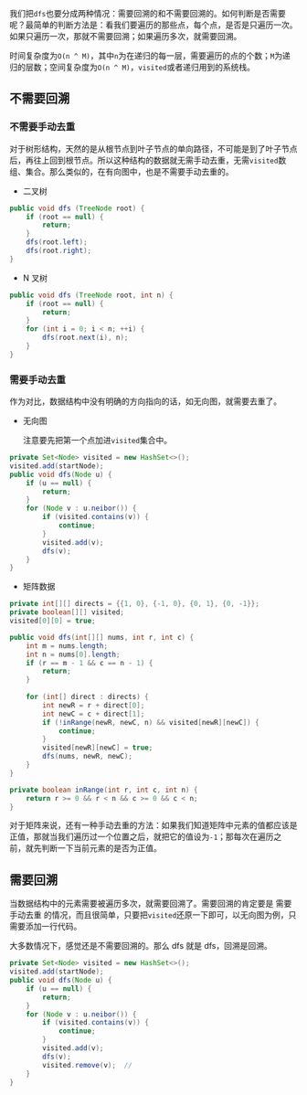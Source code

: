 我们把`dfs`也要分成两种情况：需要回溯的和不需要回溯的。如何判断是否需要呢？最简单的判断方法是：看我们要遍历的那些点，每个点，是否是只遍历一次。如果只遍历一次，那就不需要回溯；如果遍历多次，就需要回溯。

时间复杂度为`O(n ^ M)`，其中`n`为在递归的每一层，需要遍历的点的个数；`M`为递归的层数；空间复杂度为`O(n ^ M)`，`visited`或者递归用到的系统栈。

## 不需要回溯

### 不需要手动去重

对于树形结构，天然的是从根节点到叶子节点的单向路径，不可能是到了叶子节点后，再往上回到根节点。所以这种结构的数据就无需手动去重，无需`visited`数组、集合。那么类似的，在有向图中，也是不需要手动去重的。

* 二叉树

```java
public void dfs (TreeNode root) {
    if (root == null) {
        return;
    }
    dfs(root.left);
    dfs(root.right);
}
```

* N 叉树

```java
public void dfs (TreeNode root, int n) {
    if (root == null) {
        return;
    }
    for (int i = 0; i < n; ++i) {
        dfs(root.next(i), n);
    }
}
```

### 需要手动去重

作为对比，数据结构中没有明确的方向指向的话，如无向图，就需要去重了。

* 无向图

  注意要先把第一个点加进`visited`集合中。

```java
private Set<Node> visited = new HashSet<>();
visited.add(startNode);
public void dfs(Node u) {
    if (u == null) {
        return;
    }
    for (Node v : u.neibor()) {
        if (visited.contains(v)) {
            continue;
        }
        visited.add(v);
        dfs(v);
    }
}
```

* 矩阵数据

```java
private int[][] directs = {{1, 0}, {-1, 0}, {0, 1}, {0, -1}};
private boolean[][] visited;
visited[0][0] = true;

public void dfs(int[][] nums, int r, int c) {
    int m = nums.length;
    int n = nums[0].length;
    if (r == m - 1 && c == n - 1) {
        return;
    }
    
    for (int[] direct : directs) {
        int newR = r + direct[0];
        int newC = c + direct[1];
        if (!inRange(newR, newC, n) && visited[newR][newC]) {
            continue;
        }
        visited[newR][newC] = true;
        dfs(nums, newR, newC);
    }
}

private boolean inRange(int r, int c, int n) {
    return r >= 0 && r < n && c >= 0 && c < n;
}
```

对于矩阵来说，还有一种手动去重的方法：如果我们知道矩阵中元素的值都应该是正值，那就当我们遍历过一个位置之后，就把它的值设为`-1`；那每次在遍历之前，就先判断一下当前元素的是否为正值。

## 需要回溯

当数据结构中的元素需要被遍历多次，就需要回溯了。需要回溯的肯定要是 需要手动去重 的情况，而且很简单，只要把`visited`还原一下即可，以无向图为例，只需要添加一行代码。

大多数情况下，感觉还是不需要回溯的。那么 dfs 就是 dfs，回溯是回溯。

```java
private Set<Node> visited = new HashSet<>();
visited.add(startNode);
public void dfs(Node u) {
    if (u == null) {
        return;
    }
    for (Node v : u.neibor()) {
        if (visited.contains(v)) {
            continue;
        }
        visited.add(v);
        dfs(v);
        visited.remove(v);  //
    }
}
```
